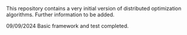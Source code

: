 This repository contains a very initial version of distributed optimization algorithms. Further information to be added.

09/09/2024
Basic framework and test completed.